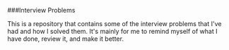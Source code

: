 ###Interview Problems 

This is a repository that contains some of the interview problems that I've had and how I solved them. It's mainly for me to remind myself of what I have done, review it, and make it better.
